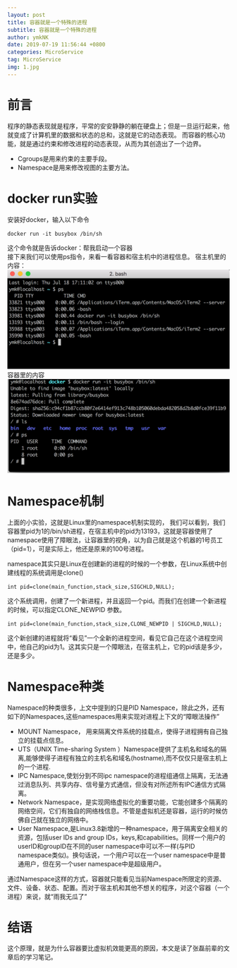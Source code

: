 ```yaml
---
layout: post
title: 容器就是一个特殊的进程
subtitle: 容器就是一个特殊的进程
author: ymkNK
date: 2019-07-19 11:56:44 +0800
categories: MicroService
tag: MicroService
img: 1.jpg
---
```

# 前言
程序的静态表现就是程序，平常的安安静静的躺在硬盘上；但是一旦运行起来，他就变成了计算机里的数据和状态的总和，这就是它的动态表现。
而容器的核心功能，就是通过约束和修改进程的动态表现，从而为其创造出了一个边界。
- Cgroups是用来约束的主要手段。
- Namespace是用来修改视图的主要方法。

# docker run实验
安装好docker，输入以下命令
```
docker run -it busybox /bin/sh
```
这个命令就是告诉docker：帮我启动一个容器  
接下来我们可以使用ps指令，来看一看容器和宿主机中的进程信息。
宿主机里的内容：
![](/assets/img/pics/WX20190719-120700@2x.png)
容器里的内容
![](/assets/img/pics/WX20190719-120743@2x.png)

# Namespace机制
上面的小实验，这就是Linux里的namespace机制实现的，
我们可以看到，我们容器里pid为1的/bin/sh进程，在宿主机中的pid为13193，这就是容器使用了namespace使用了障眼法，让容器里的视角，以为自己就是这个机器的1号员工（pid=1），可是实际上，他还是原来的100号进程。

namespace其实只是Linux在创建新的进程的时候的一个参数，在Linux系统中创建线程的系统调用是clone()

```
int pid=clone(main_function,stack_size,SIGCHLD,NULL);
```

这个系统调用，创建了一个新进程，并且返回一个pid。而我们在创建一个新进程的时候，可以指定CLONE_NEWPID 参数。

```
int pid=clone(main_function,stack_size,CLONE_NEWPID | SIGCHLD,NULL);
```

这个新创建的进程就将“看见”一个全新的进程空间，看见它自己在这个进程空间中，他自己的pid为1。这其实只是一个障眼法，在宿主机上，它的pid该是多少，还是多少。

# Namespace种类
Namespace的种类很多，上文中提到的只是PID Namespace，除此之外，还有如下的Namespaces,这些namespaces用来实现对进程上下文的“障眼法操作”
- MOUNT Namespace， 用来隔离文件系统的挂载点，使得子进程拥有自己独立的挂载点信息。
- UTS（UNIX Time-sharing System ）Namespace提供了主机名和域名的隔离,能够使得子进程有独立的主机名和域名(hostname),而不仅仅只是宿主机上的一个进程.
- IPC Namespace,使划分到不同ipc namespace的进程组通信上隔离，无法通过消息队列、共享内存、信号量方式通信，但没有对所述所有IPC通信方式隔离。
- Network Namespace，是实现网络虚拟化的重要功能，它能创建多个隔离的网络空间，它们有独自的网络栈信息。不管是虚拟机还是容器，运行的时候仿佛自己就在独立的网络中。
- User Namespace,是Linux3.8新增的一种namespace，用于隔离安全相关的资源，包括user IDs and group IDs，keys,和capabilities。同样一个用户的userID和groupID在不同的user namespace中可以不一样(与PID namespace类似)。换句话说，一个用户可以在一个user namespace中是普通用户，但在另一个user namespace中是超级用户。

通过Namespace这样的方式，容器就只能看见当前Namespace所限定的资源、文件、设备、状态、配置。而对于宿主机和其他不想关的程序，对这个容器（一个进程）来说，就“雨我无瓜了”

# 结语
这个原理，就是为什么容器要比虚拟机效能更高的原因，本文是读了张磊前辈的文章后的学习笔记。